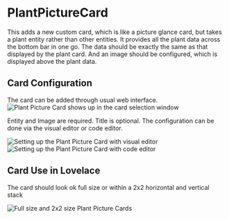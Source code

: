 # PlantPictureCard

This adds a new custom card, which is like a picture glance card, but takes a plant entity rather than other entities. It provides all the plant data across the bottom bar in one go.
The data should be exactly the same as that displayed by the plant card. And an image should be configured, which is displayed above the plant data.

## Card Configuration
The card can be added through usual web interface.
![Plant Picture Card shows up in the card selection window](https://github.com/badguy99/PlantPictureCard/blob/master/CardSelect.png)

Entity and Image are required. Title is optional.
The configuration can be done via the visual editor or code editor.

![Setting up the Plant Picture Card with visual editor](https://github.com/badguy99/PlantPictureCard/blob/master/GraphicalEditor.png)
![Setting up the Plant Picture Card with code editor](https://github.com/badguy99/PlantPictureCard/blob/master/CodeEditor.png)


## Card Use in Lovelace
The card should look ok full size or within a 2x2 horizontal and vertical stack

![Full size and 2x2 size Plant Picture Cards](https://github.com/badguy99/PlantPictureCard/blob/master/CardViews.png)

